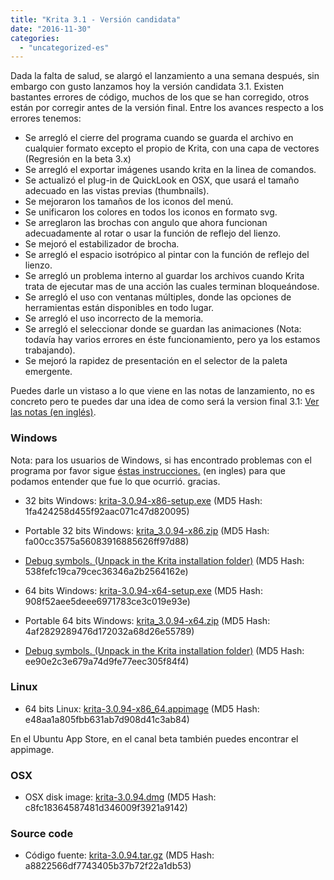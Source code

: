 ```yaml
---
title: "Krita 3.1 - Versión candidata"
date: "2016-11-30"
categories: 
  - "uncategorized-es"
---
```


Dada la falta de salud, se alargó el lanzamiento a una semana después, sin embargo con gusto lanzamos hoy la versión candidata 3.1. Existen bastantes errores de código, muchos de los que se han corregido, otros están por corregir antes de la versión final. Entre los avances respecto a los errores tenemos:

- Se arregló el cierre del programa cuando se guarda el archivo en cualquier formato excepto el propio de Krita, con una capa de vectores (Regresión en la beta 3.x)
- Se arregló el exportar imágenes usando krita en la linea de comandos.
- Se actualizó el plug-in de QuickLook en OSX, que usará el tamaño adecuado en las vistas previas (thumbnails).
- Se mejoraron los tamaños de los iconos del menú.
- Se unificaron los colores en todos los iconos en formato svg.
- Se arreglaron las brochas con angulo que ahora funcionan adecuadamente al rotar o usar la función de reflejo del lienzo.
- Se mejoró el estabilizador de brocha.
- Se arregló el espacio isotrópico al pintar con la función de reflejo del lienzo.
- Se arregló un problema interno al guardar los archivos cuando Krita trata de ejecutar mas de una acción las cuales terminan bloqueándose.
- Se arregló el uso con ventanas múltiples, donde las opciones de herramientas están disponibles en todo lugar.
- Se arregló el uso incorrecto de la memoria.
- Se arregló el seleccionar donde se guardan las animaciones (Nota: todavía hay varios errores en éste funcionamiento, pero ya los estamos trabajando).
- Se mejoró la rapidez de presentación en el selector de la paleta emergente.

Puedes darle un vistaso a lo que viene en las notas de lanzamiento, no es concreto pero te puedes dar una idea de como será la version final 3.1: [Ver las notas (en inglés)](https://krita.org/en/release-notes-for-krita-3-1).

### Windows

Nota: para los usuarios de Windows, si has encontrado problemas con el programa por favor sigue [éstas instrucciones.](https://docs.krita.org/Dr._Mingw_debugger) (en ingles) para que podamos entender que fue lo que ocurrió. gracias.

- 32 bits Windows: [krita-3.0.94-x86-setup.exe](http://download.kde.org/unstable/krita/3.0.94/krita-3.0.94-x86-setup.exe) (MD5 Hash: 1fa424258d455f92aac071c47d820095)
- Portable 32 bits Windows: [krita_3.0.94-x86.zip](http://download.kde.org/unstable/krita/3.0.94/krita_3.0.94-x86.zip) (MD5 Hash: fa00cc3575a56083916885626ff97d88)
- [Debug symbols. (Unpack in the Krita installation folder)](http://download.kde.org/unstable/krita/3.0.94/krita-3.0.94-x86-dbg.zip) (MD5 Hash: 538fefc19ca79cec36346a2b2564162e)

- 64 bits Windows: [krita-3.0.94-x64-setup.exe](http://download.kde.org/unstable/krita/3.0.94/krita-3.0.94-x64-setup.exe) (MD5 Hash: 908f52aee5deee6971783ce3c019e93e)
- Portable 64 bits Windows: [krita_3.0.94-x64.zip](http://download.kde.org/unstable/krita/3.0.94/krita_3.0.94-x64.zip) (MD5 Hash: 4af2829289476d172032a68d26e55789)
- [Debug symbols. (Unpack in the Krita installation folder)](http://download.kde.org/unstable/krita/3.0.94/krita-3.0.94-x64-dbg.zip) (MD5 Hash: ee90e2c3e679a74d9fe77eec305f84f4)

### Linux

- 64 bits Linux: [krita-3.0.94-x86_64.appimage](http://download.kde.org/unstable/krita/3.0.94/krita-3.0.94-x86_64.appimage) (MD5 Hash: e48aa1a805fbb631ab7d908d41c3ab84)

En el Ubuntu App Store, en el canal beta también puedes encontrar el appimage.

### OSX

- OSX disk image: [krita-3.0.94.dmg](http://download.kde.org/unstable/krita/3.0.94/krita-3.0.94.dmg) (MD5 Hash: c8fc18364587481d346009f3921a9142)

### Source code

- Código fuente: [krita-3.0.94.tar.gz](http://download.kde.org/unstable/krita/3.0.94/krita-3.0.94.tar.gz) (MD5 Hash: a8822566df7743405b37b72f22a1db53)
